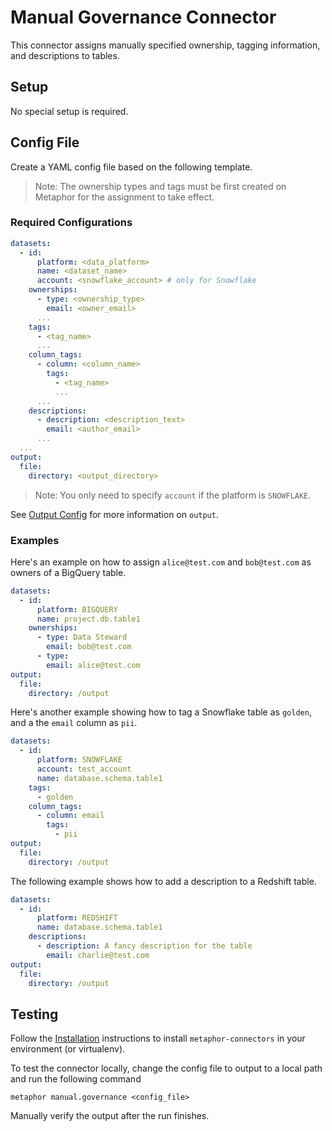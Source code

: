 # Manual Governance Connector

This connector assigns manually specified ownership, tagging information, and descriptions to tables.

## Setup

No special setup is required.

## Config File

Create a YAML config file based on the following template.

> Note: The ownership types and tags must be first created on Metaphor for the assignment to take effect.

### Required Configurations

```yaml
datasets:
  - id:
      platform: <data_platform>
      name: <dataset_name>
      account: <snowflake_account> # only for Snowflake
    ownerships:
      - type: <ownership_type>
        email: <owner_email>
      ...
    tags:
      - <tag_name>
      ...
    column_tags:
      - column: <column_name>
        tags:
          - <tag_name>
          ...
      ...
    descriptions:
      - description: <description_text>
        email: <author_email>
      ...
  ...
output:
  file:
    directory: <output_directory>
```

> Note: You only need to specify `account` if the platform is `SNOWFLAKE`.

See [Output Config](../../common/docs/output.md) for more information on `output`.

### Examples

Here's an example on how to assign `alice@test.com` and `bob@test.com` as owners of a BigQuery table.

```yaml
datasets:
  - id:
      platform: BIGQUERY
      name: project.db.table1
    ownerships:
      - type: Data Steward
        email: bob@test.com
      - type: 
        email: alice@test.com
output:
  file:
    directory: /output
```

Here's another example showing how to tag a Snowflake table as `golden`, and a the `email` column as `pii`.

```yaml
datasets:
  - id:
      platform: SNOWFLAKE
      account: test_account
      name: database.schema.table1
    tags:
      - golden
    column_tags:
      - column: email
        tags:
          - pii
output:
  file:
    directory: /output
```

The following example shows how to add a description to a Redshift table.

```yaml
datasets:
  - id:
      platform: REDSHIFT
      name: database.schema.table1
    descriptions:
      - description: A fancy description for the table
        email: charlie@test.com
output:
  file:
    directory: /output
```

## Testing

Follow the [Installation](../../README.md) instructions to install `metaphor-connectors` in your environment (or virtualenv).

To test the connector locally, change the config file to output to a local path and run the following command

```shell
metaphor manual.governance <config_file>
```

Manually verify the output after the run finishes.
